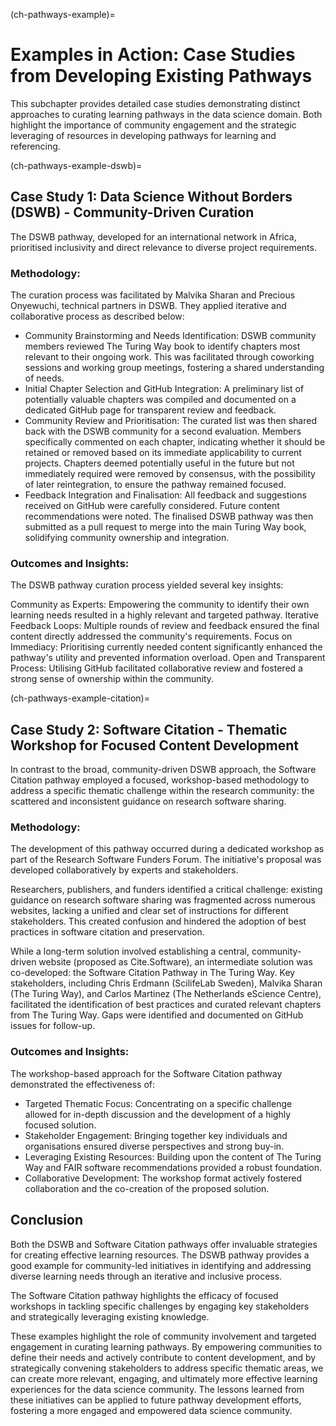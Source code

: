 (ch-pathways-example)=
# Examples in Action: Case Studies from Developing Existing Pathways

This subchapter provides detailed case studies demonstrating distinct approaches to curating learning pathways in the data science domain. Both highlight the importance of community engagement and the strategic leveraging of resources in developing pathways for learning and referencing.

(ch-pathways-example-dswb)=
## Case Study 1: Data Science Without Borders (DSWB) - Community-Driven Curation

The DSWB pathway, developed for an international network in Africa, prioritised inclusivity and direct relevance to diverse project requirements.

### Methodology:

The curation process was facilitated by Malvika Sharan and Precious Onyewuchi, technical partners in DSWB. They applied iterative and collaborative process as described below:

- Community Brainstorming and Needs Identification: DSWB community members reviewed The Turing Way book to identify chapters most relevant to their ongoing work. This was facilitated through coworking sessions and working group meetings, fostering a shared understanding of needs.
- Initial Chapter Selection and GitHub Integration: A preliminary list of potentially valuable chapters was compiled and documented on a dedicated GitHub page for transparent review and feedback.
- Community Review and Prioritisation: The curated list was then shared back with the DSWB community for a second evaluation. Members specifically commented on each chapter, indicating whether it should be retained or removed based on its immediate applicability to current projects. Chapters deemed potentially useful in the future but not immediately required were removed by consensus, with the possibility of later reintegration, to ensure the pathway remained focused.
- Feedback Integration and Finalisation: All feedback and suggestions received on GitHub were carefully considered. Future content recommendations were noted. The finalised DSWB pathway was then submitted as a pull request to merge into the main Turing Way book, solidifying community ownership and integration.

### Outcomes and Insights:

The DSWB pathway curation process yielded several key insights:

Community as Experts: Empowering the community to identify their own learning needs resulted in a highly relevant and targeted pathway.
Iterative Feedback Loops: Multiple rounds of review and feedback ensured the final content directly addressed the community's requirements.
Focus on Immediacy: Prioritising currently needed content significantly enhanced the pathway's utility and prevented information overload.
Open and Transparent Process: Utilising GitHub facilitated collaborative review and fostered a strong sense of ownership within the community.

(ch-pathways-example-citation)=
## Case Study 2: Software Citation - Thematic Workshop for Focused Content Development

In contrast to the broad, community-driven DSWB approach, the Software Citation pathway employed a focused, workshop-based methodology to address a specific thematic challenge within the research community: the scattered and inconsistent guidance on research software sharing.

### Methodology:

The development of this pathway occurred during a dedicated workshop as part of the Research Software Funders Forum. The initiative's proposal was developed collaboratively by experts and stakeholders.

Researchers, publishers, and funders identified a critical challenge: existing guidance on research software sharing was fragmented across numerous websites, lacking a unified and clear set of instructions for different stakeholders. This created confusion and hindered the adoption of best practices in software citation and preservation.

While a long-term solution involved establishing a central, community-driven website (proposed as Cite.Software), an intermediate solution was co-developed: the Software Citation Pathway in The Turing Way. Key stakeholders, including Chris Erdmann (ScilifeLab Sweden), Malvika Sharan (The Turing Way), and Carlos Martinez (The Netherlands eScience Centre), facilitated the identification of best practices and curated relevant chapters from The Turing Way. Gaps were identified and documented on GitHub issues for follow-up.

### Outcomes and Insights:

The workshop-based approach for the Software Citation pathway demonstrated the effectiveness of:

- Targeted Thematic Focus: Concentrating on a specific challenge allowed for in-depth discussion and the development of a highly focused solution.
- Stakeholder Engagement: Bringing together key individuals and organisations ensured diverse perspectives and strong buy-in.
- Leveraging Existing Resources: Building upon the content of The Turing Way and FAIR software recommendations provided a robust foundation.
- Collaborative Development: The workshop format actively fostered collaboration and the co-creation of the proposed solution.

## Conclusion

Both the DSWB and Software Citation pathways offer invaluable strategies for creating effective learning resources. The DSWB pathway provides a good example for community-led initiatives in identifying and addressing diverse learning needs through an iterative and inclusive process. 

The Software Citation pathway highlights the efficacy of focused workshops in tackling specific challenges by engaging key stakeholders and strategically leveraging existing knowledge.

These examples highlight the role of community involvement and targeted engagement in curating learning pathways. By empowering communities to define their needs and actively contribute to content development, and by strategically convening stakeholders to address specific thematic areas, we can create more relevant, engaging, and ultimately more effective learning experiences for the data science community. The lessons learned from these initiatives can be applied to future pathway development efforts, fostering a more engaged and empowered data science community.
